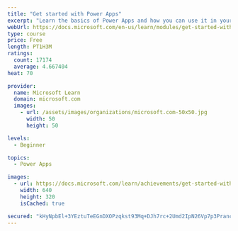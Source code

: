 ```yaml
---
title: "Get started with Power Apps"
excerpt: "Learn the basics of Power Apps and how you can use it in your organization."
webUrl: https://docs.microsoft.com/en-us/learn/modules/get-started-with-powerapps/
type: course
price: Free
length: PT1H3M
ratings:
  count: 17174
  average: 4.667404
heat: 70

provider:
  name: Microsoft Learn
  domain: microsoft.com
  images:
    - url: /assets/images/organizations/microsoft.com-50x50.jpg
      width: 50
      height: 50

levels:
  - Beginner

topics:
  - Power Apps

images:
  - url: https://docs.microsoft.com/learn/achievements/get-started-with-powerapps-social.png
    width: 640
    height: 320
    isCached: true

secured: "kHyNpbEl+3YEztuTeEGnDXOPzqkst93Mq+DJh7rc+2Umd2IpN26Vp7p3PrancXHd948/2vVJYx5zyo+unYvU1a2iAg4/uxgr57SgS7QYI4MYsW1mg64DoNo0wPI3MRj4B1L3LTsN1RvlwP1nIuvozB5hbRAM5bmYKtJu3JpRzTlaeQUzZp/zd6zj5w0CrNVlrYJThpf9AABqjkdSSFUXA8TKgDRttjJ68r2Y/KlhLrpmrQ8CJtAfDoXrPhvYfHchFL5R2cxXXrn70VVL9IP6pf8pI1Yr+bx1j7l9YV9l5HT10zeiCUOZTFUEay010BX53UfBFmzGPVwvrWxdjzzuVgyqClrEoC8vEBQ3VyR+fgU34SwWyVtRixGpK/DJr0K97V0x+H87Djw7DxTJvl0nXsDJCQlyXazi80oqEuwQe93IjWr41nb5qqx8EMo+8zRi;SVmzsZcKKq0H4SNAZXWpFw=="
---
```


